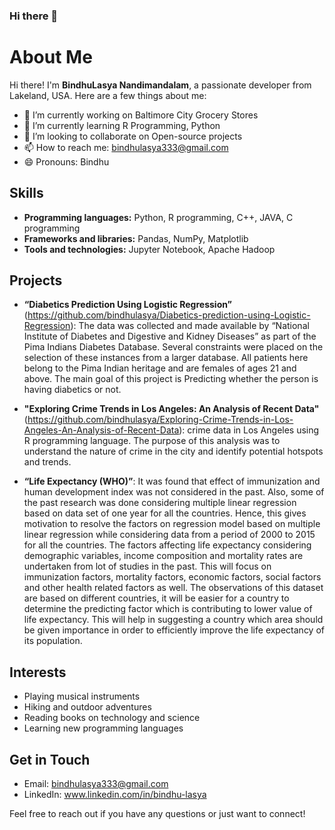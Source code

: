 ### Hi there 👋

# About Me

Hi there! I'm **BindhuLasya Nandimandalam**, a passionate developer from Lakeland, USA. Here are a few things about me:

- 🔭 I’m currently working on Baltimore City Grocery Stores
- 🌱 I’m currently learning R Programming, Python
- 👯 I’m looking to collaborate on Open-source projects
- 📫 How to reach me: bindhulasya333@gmail.com
- 😄 Pronouns: Bindhu

## Skills

- **Programming languages:**   Python, R programming, C++, JAVA, C programming
- **Frameworks and libraries:**  Pandas, NumPy, Matplotlib
- **Tools and technologies:**  Jupyter Notebook, Apache Hadoop


## Projects

- **“Diabetics Prediction Using Logistic Regression”** (https://github.com/bindhulasya/Diabetics-prediction-using-Logistic-Regression):
  The data was collected and made available by “National Institute of Diabetes and Digestive and Kidney Diseases” as part of the Pima Indians Diabetes 
  Database. Several constraints were placed on the selection of these instances from a larger database. All patients here belong to the Pima Indian 
  heritage and are females of ages 21 and above. The main goal of this project is Predicting whether the person is having diabetics or not.

- **"Exploring Crime Trends in Los Angeles: An Analysis of Recent Data"** (https://github.com/bindhulasya/Exploring-Crime-Trends-in-Los-Angeles-An-Analysis-of-Recent-Data):
  crime data in Los Angeles using R programming language. The purpose of this analysis was to understand the nature of crime in the city and identify potential hotspots and trends.

- **“Life Expectancy (WHO)”**:
  It was found that effect of immunization and human development index was not considered in the past. Also, some of the past research was done considering multiple linear regression based on data set of one year for all the countries. Hence, this gives motivation to resolve the factors on regression model based on multiple linear regression while considering data from a period of 2000 to 2015 for all the countries. The factors affecting life expectancy considering demographic variables, income composition and mortality rates are undertaken from lot of studies in the past. This will focus on immunization factors, mortality factors, economic factors, social factors and other health related factors as well. The observations of this dataset are based on different countries, it will be easier for a country to determine the predicting factor which is contributing to lower value of life expectancy. This will help in suggesting a country which area should be given importance in order to efficiently improve the life expectancy of its population.

## Interests

- Playing musical instruments
- Hiking and outdoor adventures
- Reading books on technology and science
- Learning new programming languages


## Get in Touch

- Email: bindhulasya333@gmail.com
- LinkedIn: www.linkedin.com/in/bindhu-lasya

Feel free to reach out if you have any questions or just want to connect!

